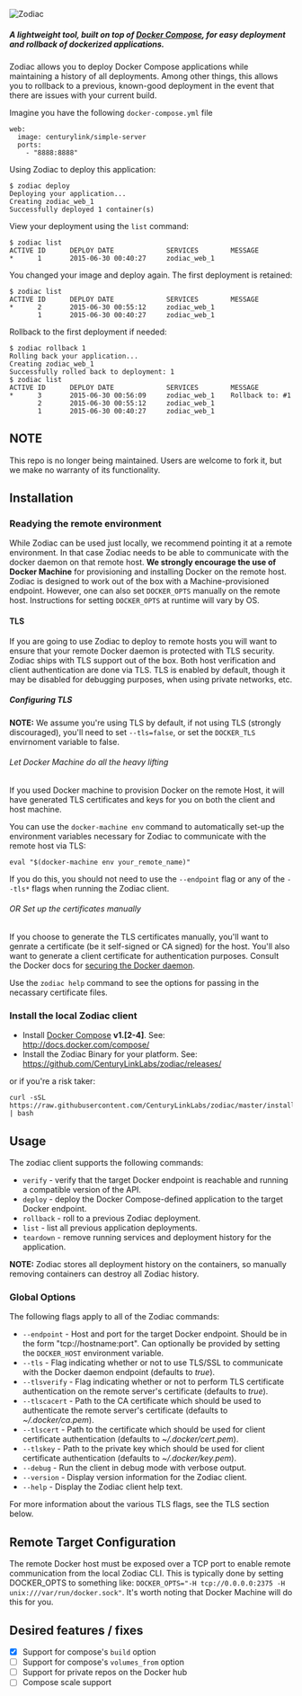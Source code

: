 ![Zodiac](http://panamax.ca.tier3.io/logos/logo_zodiac.png)


##### A lightweight tool, built on top of [Docker Compose](https://docs.docker.com/compose/), for easy deployment and rollback of dockerized applications.

Zodiac allows you to deploy Docker Compose applications while maintaining a history of all deployments. 
Among other things, this allows you to rollback to a previous, known-good deployment in the event that there are issues with your current build.

Imagine you have the following `docker-compose.yml` file

```
web:
  image: centurylink/simple-server
  ports:
    - "8888:8888"
```

Using Zodiac to deploy this application:

```
$ zodiac deploy
Deploying your application...
Creating zodiac_web_1
Successfully deployed 1 container(s)
```

View your deployment using the `list` command:

```
$ zodiac list
ACTIVE ID      DEPLOY DATE             SERVICES        MESSAGE
*      1       2015-06-30 00:40:27     zodiac_web_1
```

You changed your image and deploy again. The first deployment is retained:

```
$ zodiac list
ACTIVE ID      DEPLOY DATE             SERVICES        MESSAGE
*      2       2015-06-30 00:55:12     zodiac_web_1
       1       2015-06-30 00:40:27     zodiac_web_1
```

Rollback to the first deployment if needed:

```
$ zodiac rollback 1
Rolling back your application...
Creating zodiac_web_1
Successfully rolled back to deployment: 1
$ zodiac list
ACTIVE ID      DEPLOY DATE             SERVICES        MESSAGE
*      3       2015-06-30 00:56:09     zodiac_web_1    Rollback to: #1
       2       2015-06-30 00:55:12     zodiac_web_1
       1       2015-06-30 00:40:27     zodiac_web_1
```

## NOTE

This repo is no longer being maintained. Users are welcome to fork it, but we make no warranty of its functionality.

## Installation

### Readying the remote environment
While Zodiac can be used just locally, we recommend pointing it at a remote environment. In that case Zodiac needs to be able to communicate with the docker daemon on that remote host. __We strongly encourage the use of Docker Machine__ for provisioning and installing Docker on the remote host. Zodiac is designed to work out of the box with a Machine-provisioned endpoint. However, one can also set `DOCKER_OPTS` manually on the remote host. Instructions for setting `DOCKER_OPTS` at runtime will vary by OS.



#### TLS
If you are going to use Zodiac to deploy to remote hosts you will want to ensure that your remote Docker daemon is protected with TLS security.
Zodiac ships with TLS support out of the box. Both host verification and client authentication are done via TLS.
TLS is enabled by default, though it may be disabled for debugging purposes, when using private networks, etc.

##### Configuring TLS

__NOTE:__ We assume you're using TLS by default, if not using TLS (strongly discouraged), you'll need to set `--tls=false`, or set the `DOCKER_TLS` envirnoment variable to false.

###### Let Docker Machine do all the heavy lifting
If you used Docker machine to provision Docker on the remote Host, it will have generated TLS certificates and keys for you on both the client and host machine.

You can use the `docker-machine env` command to automatically set-up the environment variables necessary for Zodiac to communicate with the remote host via TLS:

    eval "$(docker-machine env your_remote_name)"

If you do this, you should not need to use the `--endpoint` flag or any of the `--tls*` flags when running the Zodiac client.

###### OR Set up the certificates manually
If you choose to generate the TLS certificates manually, you'll want to genrate a certificate (be it self-signed or CA signed) for the host.
You'll also want to generate a client certificate for authentication purposes. Consult the Docker docs for [securing the Docker daemon](https://docs.docker.com/articles/https/).

Use the `zodiac help` command to see the options for passing in the necassary certificate files.






### Install the local Zodiac client
* Install [Docker Compose](http://docs.docker.com/compose/) **v1.[2-4]**. See: http://docs.docker.com/compose/
* Install the Zodiac Binary for your platform. See: https://github.com/CenturyLinkLabs/zodiac/releases/

or if you're a risk taker:

```
curl -sSL https://raw.githubusercontent.com/CenturyLinkLabs/zodiac/master/install.sh | bash
```

## Usage

The zodiac client supports the following commands:

* `verify` - verify that the target Docker endpoint is reachable and running a compatible version of the API.
* `deploy` - deploy the Docker Compose-defined application to the target Docker endpoint.
* `rollback` - roll to a previous Zodiac deployment.
* `list` - list all previous application deployments.
* `teardown` - remove running services and deployment history for the application.

**NOTE:** Zodiac stores all deployment history on the containers, so manually removing containers can destroy all Zodiac history.

### Global Options

The following flags apply to all of the Zodiac commands:

* `--endpoint` - Host and port for the target Docker endpoint. Should be in the form "tcp://hostname:port". Can optionally be provided by setting the `DOCKER_HOST` environment variable.
* `--tls` - Flag indicating whether or not to use TLS/SSL to communicate with the Docker daemon endpoint (defaults to *true*).
* `--tlsverify` - Flag indicating whether or not to perform TLS certificate authentication on the remote server's certificate (defaults to *true*). 
* `--tlscacert` - Path to the CA certificate which should be used to authenticate the remote server's certificate (defaults to *~/.docker/ca.pem*).
* `--tlscert` - Path to the certificate which should be used for client certificate authentication (defaults to *~/.docker/cert.pem*).
* `--tlskey` - Path to the private key which should be used for client certificate authentication (defaults to *~/.docker/key.pem*).
* `--debug` - Run the client in debug mode with verbose output.
* `--version` - Display version information for the Zodiac client.
* `--help` - Display the Zodiac client help text.

For more information about the various TLS flags, see the TLS section below.

## Remote Target Configuration

The remote Docker host must be exposed over a TCP port to enable remote communication from the local Zodiac CLI. This is typically done by setting DOCKER_OPTS to something like: `DOCKER_OPTS="-H tcp://0.0.0.0:2375 -H unix:///var/run/docker.sock"`. It's worth noting that Docker Machine will do this for you.

## Desired features / fixes
- [x] Support for compose's `build` option
- [ ] Support for compose's `volumes_from` option
- [ ] Support for private repos on the Docker hub
- [ ] Compose scale support
